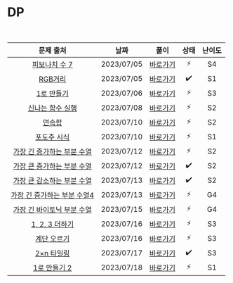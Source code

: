 # DP

<br>

|                              문제 출처                               |    날짜    |          풀이          | 상태 | 난이도 |
| :------------------------------------------------------------------: | :--------: | :--------------------: | :--: | :----: |
|        [피보나치 수 7](https://www.acmicpc.net/problem/15624)        | 2023/07/05 | [바로가기](./15624.js) |  ⚡  |   S4   |
|           [RGB거리](https://www.acmicpc.net/problem/1149)            | 2023/07/05 | [바로가기](./1149.js)  |  ✔️  |   S1   |
|          [1로 만들기](https://www.acmicpc.net/problem/1463)          | 2023/07/06 | [바로가기](./1463.js)  |  ⚡  |   S3   |
|       [신나는 함수 실행](https://www.acmicpc.net/problem/9184)       | 2023/07/08 | [바로가기](./9184.js)  |  ⚡  |   S2   |
|            [연속합](https://www.acmicpc.net/problem/1912)            | 2023/07/10 | [바로가기](./1912.js)  |  ⚡  |   S2   |
|         [포도주 시식](https://www.acmicpc.net/problem/2156)          | 2023/07/10 | [바로가기](./2156.js)  |  ⚡  |   S1   |
| [가장 긴 증가하는 부분 수열](https://www.acmicpc.net/problem/11053)  | 2023/07/12 | [바로가기](./11053.js) |  ⚡  |   S2   |
| [가장 큰 증가하는 부분 수열](https://www.acmicpc.net/problem/11055)  | 2023/07/12 | [바로가기](./11055.js) |  ✔️  |   S2   |
| [가장 큰 감소하는 부분 수열](https://www.acmicpc.net/problem/11722)  | 2023/07/13 | [바로가기](./11722.js) |  ✔️  |   S2   |
| [가장 긴 증가하는 부분 수열4](https://www.acmicpc.net/problem/14002) | 2023/07/13 | [바로가기](./14002.js) |  ⚡  |   G4   |
| [가장 긴 바이토닉 부분 수열](https://www.acmicpc.net/problem/11054)  | 2023/07/15 | [바로가기](./11054.js) |  ⚡  |   G4   |
|        [1, 2, 3 더하기](https://www.acmicpc.net/problem/9095)        | 2023/07/16 | [바로가기](./9095.js)  |  ⚡  |   S3   |
|         [계단 오르기](https://www.acmicpc.net/problem/2579)          | 2023/07/16 | [바로가기](./2579.js)  |  ⚡  |   S3   |
|         [2×n 타일링](https://www.acmicpc.net/problem/11726)          | 2023/07/17 | [바로가기](./11726.js) |  ✔️  |   S3   |
|        [1로 만들기 2](https://www.acmicpc.net/problem/12852)         | 2023/07/18 | [바로가기](./12852.js) |  ⚡  |   S1   |
